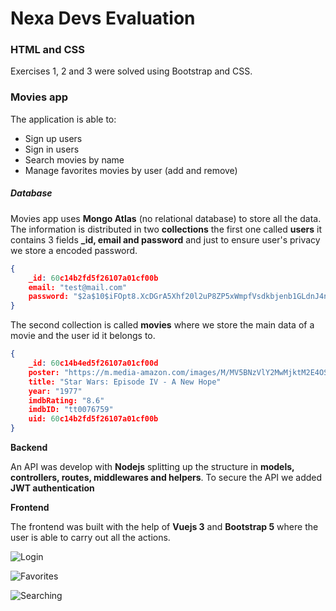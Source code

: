 # Nexa Devs Evaluation

### HTML and CSS

Exercises 1, 2 and 3 were solved using Bootstrap and CSS.



### Movies app

The application is able to:

- Sign up users
- Sign in users
- Search movies by name
- Manage favorites movies by user (add and remove)



##### Database

Movies app uses **Mongo Atlas** (no relational database) to store all the data. The information is distributed in two **collections** the first one called **users** it contains 3 fields **_id, email and password** and just to ensure user's privacy we store a encoded password.

```json
{    
    _id: 60c14b2fd5f26107a01cf00b
    email: "test@mail.com"
    password: "$2a$10$iFOpt8.XcDGrA5Xhf20l2uP8ZP5xWmpfVsdkbjenb1GLdnJ4n0QLe"
}
```



The second collection is called **movies** where we store the main data of a movie and the user id it belongs to.

```json
{    
	_id: 60c14b4ed5f26107a01cf00d
    poster: "https://m.media-amazon.com/images/M/MV5BNzVlY2MwMjktM2E4OS00Y2Y3LWE3Zj..."
    title: "Star Wars: Episode IV - A New Hope"
    year: "1977"
    imdbRating: "8.6"
    imdbID: "tt0076759"
    uid: 60c14b2fd5f26107a01cf00b
}
```



**Backend**

An API was develop with **Nodejs** splitting up the structure in **models, controllers, routes, middlewares and helpers**. To secure the API we added  **JWT authentication** 



**Frontend**

The frontend was built with the help of **Vuejs 3** and **Bootstrap 5** where the user is able to carry out all the actions.



![Login](https://i.ibb.co/CbqygkZ/1.png)

![Favorites](https://i.ibb.co/Xs0T61B/2.png)





![Searching](https://i.ibb.co/f1R54Yg/3.png)
